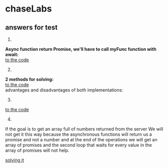 # chaseLabs

## answers for test

1)
**Async function return Promise, we'll have to call myFunc function with await:**\
[to the code](https://github.com/orabenesh/chaseLabs/blob/6679c00fe9832e312600be1a347dd021a1daf3fd/answer1.tsx#L14)

2)
**2 methods for solving:**\
[to the code](https://github.com/orabenesh/chaseLabs/blob/9eee7d5e0cde06c28193c9b79f355349ee786907/answer2.tsx)\
advantages and disadvantages of both implementations:

3)
[to the code](https://github.com/orabenesh/chaseLabs/blob/63e954ab9aed5339958a7b5080df718edbd7d71d/answer3.html)

4)
If the goal is to get an array full of numbers returned from the server
We will not get it this way because the asynchronous functions will return us a promise and not a number and at the end of the operations we will get an array of promises and the second loop that waits for every value in the array of promises will not help.

[solving it](https://github.com/orabenesh/chaseLabs/blob/fd568e4fedb9c9ea6da5159d3a0a8c555b70e4af/answer4.tsx)

